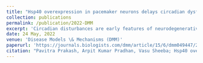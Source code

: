 ```yaml
---
title: "Hsp40 overexpression in pacemaker neurons delays circadian dysfunction in a Drosophila model of Huntingtons disease"
collection: publications
permalink: /publication/2022-DMM
excerpt: 'Circadian disturbances are early features of neurodegenerative diseases, including Huntington's disease (HD). Emerging evidence suggests that circadian decline feeds into neurodegenerative symptoms, exacerbating them. Therefore, we asked whether known neurotoxic modifiers can suppress circadian dysfunction. We performed a screen of neurotoxicity-modifier genes to suppress circadian behavioural arrhythmicity in a Drosophila circadian HD model. The molecular chaperones Hsp40 and HSP70 emerged as significant suppressors in the circadian context, with Hsp40 being the more potent mitigator. Upon Hsp40 overexpression in the Drosophila circadian ventrolateral neurons (LNv), the behavioural rescue was associated with neuronal rescue of loss of circadian proteins from small LNv soma. Specifically, there was a restoration of the molecular clock protein Period and its oscillations in young flies and a long-lasting rescue of the output neuropeptide Pigment dispersing factor. Significantly, there was a reduction in the expanded Huntingtin inclusion load, concomitant with the appearance of a spot-like Huntingtin form. Thus, we provide evidence implicating the neuroprotective chaperone Hsp40 in circadian rehabilitation. The involvement of molecular chaperones in circadian maintenance has broader therapeutic implications for neurodegenerative diseases.'
date: 24 May, 2022
venue: 'Disease Models \& Mechanisms (DMM)'
paperurl: 'https://journals.biologists.com/dmm/article/15/6/dmm049447/275822/Hsp40-overexpression-in-pacemaker-neurons-delays'
citation: "Pavitra Prakash, Arpit Kumar Pradhan, Vasu Sheeba; Hsp40 overexpression in pacemaker neurons delays circadian dysfunction in a Drosophila model of Huntington's disease. Dis Model Mech 1 June 2022; 15 (6): dmm049447. doi: https://doi.org/10.1242/dmm.049447"
---
```

